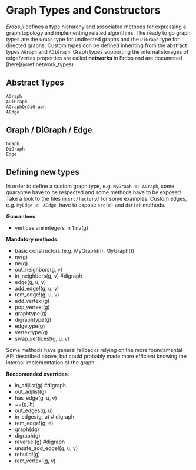 # Graph Types and Constructors
*Erdos.jl* defines a type hierarchy and associated methods for expressing a
graph topology and implementing related algorithms.
The ready to go graph types are the `Graph` type for undirected graphs and
the `DiGraph` type for directed graphs. Custom
types con be defined inheriting from the abstract types `AGraph` and `ADiGraph`.
Graph types supporting the internal storages of edge/vertex properties are
called **networks** in Erdos and are documeted [here](@ref network_types)

## Abstract Types

```@docs
AGraph
ADiGraph
AGraphOrDiGraph
AEdge
```

## Graph / DiGraph / Edge

```@docs
Graph
DiGraph
Edge
```

## Defining new types
In order to define a custom graph type, e.g. `MyGraph <: AGraph`, some guarantee have to be respected and some methods have to be exposed. Take a look to the files in `src/factory/` for some examples. Custom edges, e.g. `MyEdge <: AEdge`,  have to expose `src(e)` and `dst(e)` methods.

**Guarantees**:
- vertices are integers in 1:nv(g)

**Mandatory methods**:
- basic constructors (e.g. MyGraph(n), MyGraph())
- nv(g)
- ne(g)
- out_neighbors(g, v)
- in_neighbors(g, v) #digraph
- edge(g, u, v)
- add_edge!(g, u, v)
- rem_edge!(g, u, v)
- add_vertex!(g)
- pop_vertex!(g)
- graphtype(g)
- digraphtype(g)
- edgetype(g)
- vertextype(g)
- swap_vertices!(g, u, v)

Some methods have general fallbacks relying on the more foundamental API described above, but could probably made more efficient knowing the internal
implementation of the graph.

**Reccomended overrides**:
- in_adjlist(g) #digraph
- out_adjlist(g)
- has_edge(g, u, v)
- ==(g, h)
- out_edges(g, u)
- in_edges(g, u) # digraph
- rem_edge!(g, e)
- graph(dg)
- digraph(g)
- reverse!(g) #digraph
- unsafe_add_edge!(g, u, v)
- rebuild!(g)
- rem_vertex!(g, v)
